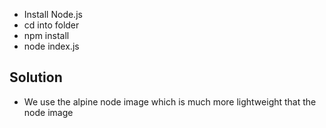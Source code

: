 
 - Install Node.js
 - cd into folder
 - npm install
 - node index.js

## Solution
 - We use the alpine node image which is much more lightweight that the node image
